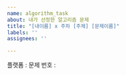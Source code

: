 ```yaml
---
name: algorithm_task
about: 내가 선정한 알고리즘 문제
title: "[내이름] x 주차 [주제] [문제이름]"
labels: ''
assignees: ''

---
```


플랫폼 : 
문제 번호 :
